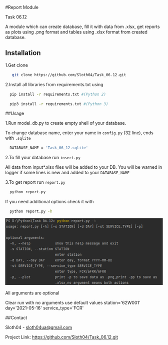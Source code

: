 #Report Module

Task 06.12 

 A module which can create database, fill it with data from .xlsx, get reports as plots using .png format 
 and tables using .xlsx format from created database.

## Installation

1.Get clone
```sh
   git clone https://github.com/Sloth04/Task_06.12.git
```
2.Install all libraries from requirements.txt using
```sh
  pip install -r requirements.txt #(Python 2)
```
```sh
  pip3 install -r requirements.txt #(Python 3)
```

##Usage

1.Run model_db.py to create empty shell of your database.

To change database name, enter your name in `config.py` (32 line), ends with `.sqlite`
```sh
  DATABASE_NAME = 'Task_06_12.sqlite'
```

2.To fill your database run `insert.py`

All data from input*.xlsx files will be added to your DB.
You will be warned in logger if some lines is new and added to your `DATABASE_NAME`

3.To get report run `report.py`
```sh
  python report.py
```
 If you need additional options check it with 
```sh
  python report.py -h
```
![img.png](readme_img1.png)

All arguments are optional 

Clear run with no arguments use default values
station='62W001'
day='2021-05-16'
service_type='FCR'

##Contact

Sloth04 - sloth04ua@gmail.com

Project Link: https://github.com/Sloth04/Task_06.12.git
